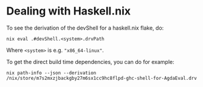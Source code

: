 
# Dealing with Haskell.nix

To see the derivation of the devShell for a haskell.nix flake, do:
```
nix eval .#devShell.<system>.drvPath
```
Where `<system>` is e.g. `"x86_64-linux"`.


To get the direct build time dependencies, you can do for example:
```
nix path-info --json --derivation /nix/store/m7s2mxzjbackgby27m6sx1cc9hc8flpd-ghc-shell-for-AgdaEval.drv
```


